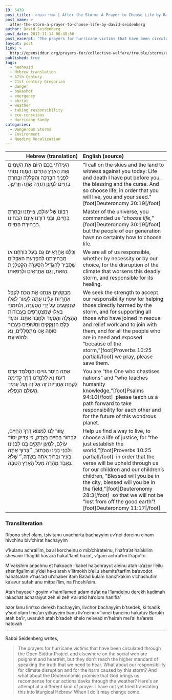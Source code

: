 ```yaml
---
ID: 5439
post_title: 'אחרי הסערה | After the Storm: A Prayer to Choose Life by Rabbi David Seidenberg (neohasid.org)'
post_name: >
  after-the-storm-a-prayer-to-choose-life-by-david-seidenberg
author: David Seidenberg
post_date: 2012-11-14 06:48:56
post_excerpt: "The prayers for hurricane victims that have been circulated through the Open Siddur Project and elsewhere on the social web are poignant and heartfelt, but they don't reach the higher standard of speaking the truth that we need to hear. What about our responsibility for climate disruption and for the harm caused by this storm? And what about the Deuteronomic promise that God brings us recompense for our actions davka through the weather? Here's an attempt at a different kind of prayer."
layout: post
link: >
  http://opensiddur.org/prayers-for/collective-welfare/trouble/storms/after-the-storm-a-prayer-to-choose-life-by-david-seidenberg/
published: true
tags:
  - neohasid
  - Hebrew translation
  - 57th Century
  - 21st century Gregorian
  - danger
  - bakashot
  - emergency
  - aḥriut
  - weather
  - taking responsibility
  - eco-conscious
  - Hurricane Sandy
categories:
  - Dangerous Storms
  - Environment
  - Needing Vocalization
---
```

<table style="margin-left: auto;margin-right: auto;" class="draggable">
<thead><tr><th id="x" style="text-align: right;">Hebrew (translation)</th><th style="text-align: left;">English (source)</th></tr></thead>
<tbody>
<tr>
<td style="vertical-align:top;" width="46%">
<div class="scribe" style="font-size: 1em;"><span lang="he">
הַעִידֹתִי בָכֶם הַיּוֹם אֶת הַשָּׁמַיִם וְאֶת הָאָרֶץ 
הַחַיִּים וְהַמָּוֶת נָתַתִּי לְפָנֶיךָ הַבְּרָכָה וְהַקְּלָלָה 
וּבָחַרְתָּ בַּחַיִּים לְמַעַן תִּחְיֶה אַתָּה וְזַרְעֶךָ.‏
</span></div></td>
 
<td style="vertical-align:top;" width="53%"><div class="english" style="font-size: 1em;">
"I call on the skies and the land to witness against you today: 
Life and death I have put before you, the blessing and the curse. 
And so choose life, in order that you will live, you and your seed."[foot]Deuteronomy 30:19[/foot]
</td></tr>


<tr><td style="vertical-align:top;" width="46%"><div class="liturgy"><span lang="he">
רִבּוֺנוֺ שֶׁל עוֺלָם, צִוִּי‪תָ‬נוּ וּבָחַרְתָּ בַּחַיִּים,
וּבְנֵי דוֺרֵנוּ אֵינָם הִבְחִינוּ בִּבְחִירַת הַחַיִּים.
</span></div></td>

 
<td style="vertical-align:top;" width="53%"><div class="english">
Master of the universe, you commanded us "<em>choose life</em>,"[foot]Deuteronomy 30:19[/foot]
but the people of our generation have no certainty how to choose life.
</td></tr>


<tr><td style="vertical-align:top;" width="46%"><div class="liturgy"><span lang="he">
וְכֻלָּנוּ אֲחֲרָאַיִים גַם בַּעַל כּוֺרְחֵנוּ אוֺ מִבְּחִירַתֵנוּ לְהַפְרַעַָת הַאַקְלִים
שֶׁסָבִיר לְהַגְדִיל הַסְּעָרָה הַקָּטְלָנִית הַזֹּאת,
וְגַם אַחֲרָאִים וּלְרַפֹּאתוֺ.
</span></div></td>

 
<td style="vertical-align:top;" width="53%"><div class="english">
We are all of us responsible, whether by necessity or by our choice, 
for the disruption of the climate that worsens this deadly storm, 
and responsible for its healing.
</td></tr>


<tr><td style="vertical-align:top;" width="46%"><div class="liturgy"><span lang="he">
מְבַקְּשִׁים אֲנַחְנוּ אֶת הַכֹּחַ לְקַבֵּל אַחֲרָיוּת עָלֵינוּ עַתָּה
לַעֲזוֺר לְאֵלוּ שֶׁנִפְגָעִים עַל יְדֵי הַסְּעָרָה,
וְלִתְּמוֺךְ בְּאֵלוּ שֶׁמִּצְטָרְפִים בַּעֲבוֺדוֺת הַהַצָּלָה וְהַסְעַד וּלְחַבֵּר אִתָּם.
וּבְעַד כֻּלָם הַנִזְקָקִים וְחֲשׁוּפִים כַּעֲבֹור סוּפָה אָנוּ מִתְּפַּלְּלִים, נָא לְהוֺשִׁיעֵם.
</span></div></td>

 
<td style="vertical-align:top;" width="53%"><div class="english">
We seek the strength to accept our responsibility now
for helping those directly harmed by the storm,
and for supporting all those who have joined in rescue and relief work and to join with them,
and for all the people who are in need and exposed “because of the storm,”[foot]Proverbs 10:25 partial[/foot] we pray, please save them.
</td></tr>


<tr><td style="vertical-align:top;" width="46%"><div class="liturgy"><span lang="he">
אַתָּה הַיֹּסֵר גֹּויִים וְהַמְלַמֵּד אָדָם דַּעַת
נָא לְלַמְּדֵנוּ דֶרֶךְ קָדִימָה לָקַחַת אַחֲרָיוּת זֶה אֶל זֶה
וְעַל עַתִּיד הָעוֺלָם הַנִּפְלָא.
</span></div></td>

 
<td style="vertical-align:top;" width="53%"><div class="english">
You are “the One who chastises nations" and "who teaches humanity knowledge,”[foot]Psalms 94:10[/foot]&nbsp;
please teach us a path forward to take responsibility for each other
and for the future of this wondrous planet.
</td></tr>


<tr><td style="vertical-align:top;" width="46%"><div class="liturgy"><span lang="he">
עֲזוֺר לָנוּ לִמְצוֹא דֶרֶךְ הַחַיִּים, לִבְחוֺר בַּחַיִּים בְּצֶדֶק, כִּי צַדִּיק יְסוֹד עוֹלָם,
לְמַעַן יִתְּקַיֵּם בָּנוּ לִבְנֵינוּ וּלִבְנֵי בָּנֵינוּ הַכָּתוּב,
״בָּרוּךְ אַתָּה בָּעִיר וּבָרוּךְ אַתָּה בַּשָּׂדֶה,״
שֶּׁלֹא נֶאֱבָד מְהֵרָה מֵעַל הָאָרֶץ הַטֹּבָה.
</span></div></td>

 
<td style="vertical-align:top;" width="53%"><div class="english">
Help us find a way to live, to choose a life of justice, for “the just establish the world,”[foot]Proverbs 10:25 partial[/foot]&nbsp;
in order that the verse will be upheld through us for our children and our children’s children,
"Blessed will you be in the city, blessed will you be in the field,"[foot]Deuteronomy 28:3[/foot]&nbsp;
so that we will not be "lost from off the good earth"![foot]Deuteronomy 11:17[/foot]
</td>
</tr>
</tbody></table>

<div class="english">
<h3>Transliteration</h3>

Ribono shel olam, tsivitanu uvacharta bachayyim
uv’nei doreinu einam hivchinu biv’chirat hachayyim

v’kulanu achrai’im, ba’al korcheinu o mib’chirateinu, l’hafra’at ha’akilim
shesavir l’hagdil has’ara hakat’lanit hazot, v’gam achrai’im l’rapo’to.

‫M’vakshim‬ anachnu et hakoach l’kabel ha’achrayut aleinu atah
la’azor l’eilu shenifga’im al y’dei ha-s’arah
v’litmokh b’eilu shemits’tarfim ba’avodot hahatsalah v’has’ad ul’chaber itam
Ba’ad kulam haniz’kakim v’chashufim ka’avur sufah anu mitpal’lim, na l’hoshi’eim.

Atah hayoseir goyim v’ham’lamed adam da’at
na l’lamdeinu derekh kadimah lakachat acharaiyut zeh el zeh
v’al atid ha’olom hanifla’

azor lanu lim’tso derekh hachayyim, livchor bachayyim b’tsedek, ki tsadik y’sod olam
l’ma’an yitkayeim banu liv’neinu v’livnei baneinu hakatuv
Barukh atah ba’ir, uvarukh atah b’sadeh
shelo ne’evad m’heirah mei’al ha’arets hatovah
</div>


<hr />
Rabbi Seidenberg writes, 

<blockquote>The prayers for hurricane victims that have been circulated through the Open Siddur Project and elsewhere on the social web are poignant and heartfelt, but they don't reach the higher standard of speaking the truth that we need to hear. What about our responsibility for climate disruption and for the harm caused by this storm? And what about the Deuteronomic promise that God brings us recompense for our actions davka through the weather? Here's an attempt at a different kind of prayer. I have not yet tried translating this into liturgical Hebrew. When I do it may change some.</blockquote>

